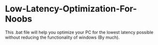 # Low-Latency-Optimization-For-Noobs
This .bat file will help you optimize your PC for the lowest latency possible without reducing the functionality of windows (By much).
